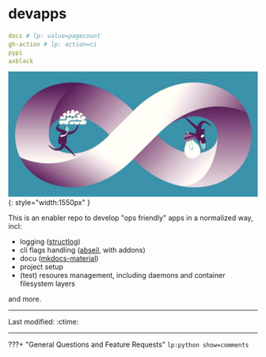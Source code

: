 # devapps

```yaml lp mode=make_badges write_readme eval=always
docs # lp: value=pagecount
gh-action # lp: action=ci
pypi
axblack
```


![](img/page-teaser.png){: style="width:1550px" }


This is an enabler repo to develop "ops friendly" apps in a normalized way, incl:

- logging ([structlog](https://www.structlog.org/en/stable/))
- cli flags handling ([abseil](https://abseil.io/docs/python/), with addons)
- docu ([mkdocs-material](https://squidfunk.github.io/mkdocs-material/getting-started/))
- project setup
- (test) resoures management, including daemons and container filesystem layers

and more.

----

Last modified: :ctime:

----

???+ "General Questions and Feature Requests"
    `lp:python show=comments`






